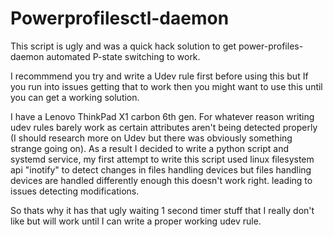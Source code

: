 # Powerprofilesctl-daemon
This script is ugly and was a quick hack solution to get power-profiles-daemon automated P-state switching to work.

I recommmend you try and write a Udev rule first before using this but If you run into issues getting that to work then you might want to use this until you can get a working solution.

I have a Lenovo ThinkPad X1 carbon 6th gen. For whatever reason writing udev rules barely work as certain attributes aren't being detected properly (I should research more on Udev but there was obviously something strange going on). As a result I decided to write a python script and systemd service, my first attempt to write this script used linux filesystem api "inotify" to detect changes in files handling devices but files handling devices are handled differently enough this doesn't work right. leading to issues detecting modifications. 

So thats why it has that ugly waiting 1 second timer stuff that I really don't like but will work until I can write a proper working udev rule. 
